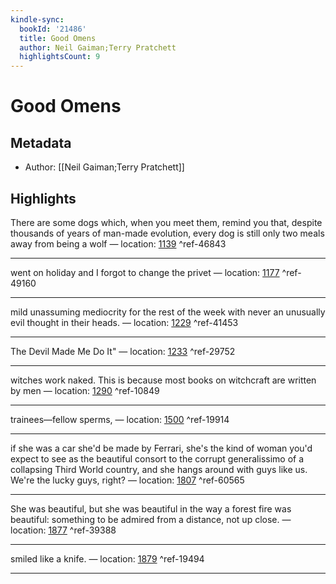 ```yaml
---
kindle-sync:
  bookId: '21486'
  title: Good Omens
  author: Neil Gaiman;Terry Pratchett
  highlightsCount: 9
---
```

# Good Omens
## Metadata
* Author: [[Neil Gaiman;Terry Pratchett]]

## Highlights
There are some dogs which, when you meet them, remind you that, despite thousands of years of man-made evolution, every dog is still only two meals away from being a wolf — location: [1139]() ^ref-46843

---
went on holiday and I forgot to change the privet — location: [1177]() ^ref-49160

---
mild unassuming mediocrity for the rest of the week with never an unusually evil thought in their heads. — location: [1229]() ^ref-41453

---
The Devil Made Me Do It" — location: [1233]() ^ref-29752

---
witches work naked. This is because most books on witchcraft are written by men — location: [1290]() ^ref-10849

---
trainees—fellow sperms, — location: [1500]() ^ref-19914

---
if she was a car she'd be made by Ferrari, she's the kind of woman you'd expect to see as the beautiful consort to the corrupt generalissimo of a collapsing Third World country, and she hangs around with guys like us. We're the lucky guys, right? — location: [1807]() ^ref-60565

---
She was beautiful, but she was beautiful in the way a forest fire was beautiful: something to be admired from a distance, not up close. — location: [1877]() ^ref-39388

---
smiled like a knife. — location: [1879]() ^ref-19494

---
